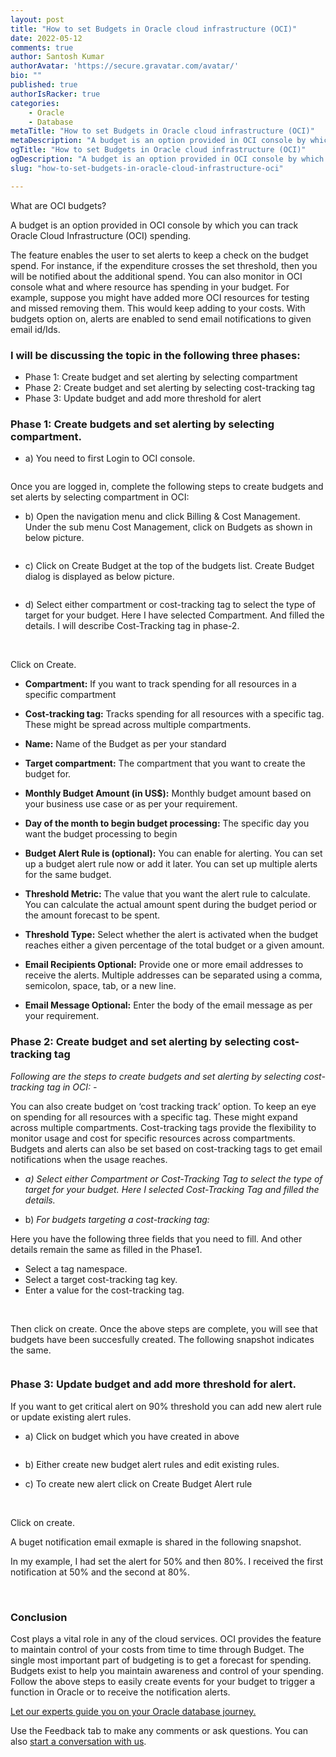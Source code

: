 ```yaml
---
layout: post
title: "How to set Budgets in Oracle cloud infrastructure (OCI)"
date: 2022-05-12
comments: true
author: Santosh Kumar
authorAvatar: 'https://secure.gravatar.com/avatar/'
bio: ""
published: true
authorIsRacker: true
categories:
    - Oracle
    - Database
metaTitle: "How to set Budgets in Oracle cloud infrastructure (OCI)"
metaDescription: "A budget is an option provided in OCI console by which you can track Oracle Cloud Infrastructure (OCI) spending."
ogTitle: "How to set Budgets in Oracle cloud infrastructure (OCI)"
ogDescription: "A budget is an option provided in OCI console by which you can track Oracle Cloud Infrastructure (OCI) spending."
slug: "how-to-set-budgets-in-oracle-cloud-infrastructure-oci"

---
```

What are OCI budgets?

A budget is an option provided in OCI console by which you can track Oracle Cloud Infrastructure (OCI) spending. 

<!--more-->

The feature enables the user to set alerts to keep a check on the budget spend. For instance, if the expenditure crosses the set threshold, then you will be notified about the additional spend. You can also monitor in OCI console what and where resource has spending in your budget. 
For example, suppose you might have added more OCI resources for testing and missed removing them. This would keep adding to your costs. With budgets option on, alerts are enabled to send email notifications to given email id/Ids.

### I will be discussing the topic in the following three phases:

- Phase 1: Create budget and set alerting by selecting compartment
- Phase 2: Create budget and set alerting by selecting cost-tracking tag
- Phase 3: Update budget and add more threshold for alert 


### Phase 1: Create budgets and set alerting by selecting compartment.


- a)	You need to first Login to OCI console.

<img src=Picture1.png title="" alt="">

Once you are logged in, complete the following steps to create budgets and set alerts by selecting compartment in OCI:

- b)	 Open the navigation menu and click Billing & Cost Management. Under the sub menu Cost Management, click on Budgets as shown in below picture.

<img src=Picture2.png title="" alt="">


- c)	Click on Create Budget at the top of the budgets list. Create Budget dialog is displayed as below picture.


<img src=Picture3.png title="" alt="">


- d)	Select either compartment or cost-tracking tag to select the type of target for your budget. Here I have selected Compartment. And filled the details. I will describe Cost-Tracking tag in phase-2.

<img src= Picture4.png title="" alt="">
<img src=Picture5.png title="" alt="">
<img src=Picture6.png title="" alt="">
<img src=Picture7.png title="" alt="">
<img src=Picture8.png title="" alt="">
<img src=Picture9.png title="" alt="">

Click on Create.

- **Compartment:** If you want to track spending for all resources in a specific compartment
- **Cost-tracking tag:** Tracks spending for all resources with a specific tag. These might be spread across multiple compartments.
- **Name:** Name of the Budget as per your standard
- **Target compartment:** The compartment that you want to create the budget for.
- **Monthly Budget Amount (in US$):** Monthly budget amount based on your business use case or as per your requirement.
- **Day of the month to begin budget processing:** The specific day you want the budget processing to begin

- **Budget Alert Rule is (optional):** You can enable for alerting. You can set up a budget alert rule now or add it later. You can set up multiple alerts for the same budget.
- **Threshold Metric:** The value that you want the alert rule to calculate. You can calculate the actual amount spent during the budget period or the amount forecast to be spent.
- **Threshold Type:** Select whether the alert is activated when the budget reaches either a given percentage of the total budget or a given amount.
- **Email Recipients Optional:** Provide one or more email addresses to receive the alerts. Multiple addresses can be separated using a comma, semicolon, space, tab, or a new line.
- **Email Message Optional:** Enter the body of the email message as per your requirement.

### Phase 2: Create budget and set alerting by selecting cost-tracking tag

*Following are the steps to create budgets and set alerting by selecting cost-tracking tag in OCI: -*

You can also create budget on ‘cost tracking track’ option. To keep an eye on spending for all resources with a specific tag. These might expand across multiple compartments. Cost-tracking tags provide the flexibility to monitor usage and cost for specific resources across compartments. Budgets and alerts can also be set based on cost-tracking tags to get email notifications when the usage reaches.

- *a)	Select either Compartment or Cost-Tracking Tag to select the type of target for your budget. Here I selected Cost-Tracking Tag and filled the details.*


- b)	*For budgets targeting a cost-tracking tag:*

Here you have the following three fields that you need to fill. And other details remain the same as filled in the Phase1.

-	Select a tag namespace.
-	Select a target cost-tracking tag key.
-	Enter a value for the cost-tracking tag.
         
<img src=Picture10.png title="" alt="">
<img src=Picture11.png title="" alt="">
<img src=Picture12.png title="" alt="">
<img src=Picture13.png title="" alt="">

Then click on create. Once the above steps are complete, you will see that budgets have been succesfully created. The following snapshot indicates the same. 

<img src=Picture14.png title="" alt="">

### Phase 3: Update budget and add more threshold for alert.

If you want to get critical alert on 90% threshold you can add new alert rule or update existing alert rules.

- a)	Click on budget which you have created in above

<img src=Picture15.png title="" alt="">

- b)	Either create new budget alert rules and edit existing rules.

- c)	To create new alert click on Create Budget Alert rule

<img src=Picture16.png title="" alt="">
<img src=Picture18.png title="" alt="">

Click on create.

A buget notification email exmaple is shared in the following snapshot. 

In my example, I had set the alert for 50% and then 80%. I received the first notification at 50% and the second at 80%. 

<img src=Picture19.png title="" alt="">
<img src=Picture20.png title="" alt="">


### Conclusion

Cost plays a vital role in any of the cloud services. OCI provides the feature to maintain control of your costs from time to time through Budget. The single most important part of budgeting is to get a forecast for spending. Budgets exist to help you maintain awareness and control of your spending. Follow the above steps to easily create events for your budget to trigger a function in Oracle or to receive the notification alerts.






<a class="cta red" id="cta" href="https://www.rackspace.com/data/managed-sql">Let our experts guide you on your Oracle database journey.</a>

Use the Feedback tab to make any comments or ask questions. You can also
[start a conversation with us](https://www.rackspace.com/contact).
